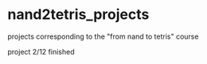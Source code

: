 # nand2tetris_projects
projects corresponding to the "from nand to tetris" course



project 2/12 finished
